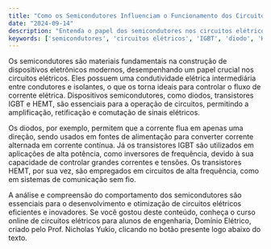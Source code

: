 ```yaml
---
title: "Como os Semicondutores Influenciam o Funcionamento dos Circuitos Elétricos?"
date: "2024-09-14"
description: "Entenda o papel dos semicondutores nos circuitos elétricos e sua importância em dispositivos modernos."
keywords: ['semicondutores', 'circuitos elétricos', 'IGBT', 'diodo', 'HEMT']
---
```


Os semicondutores são materiais fundamentais na construção de dispositivos eletrônicos modernos, desempenhando um papel crucial nos circuitos elétricos. Eles possuem uma condutividade elétrica intermediária entre condutores e isolantes, o que os torna ideais para controlar o fluxo de corrente elétrica. Dispositivos semicondutores, como diodos, transistores IGBT e HEMT, são essenciais para a operação de circuitos, permitindo a amplificação, retificação e comutação de sinais elétricos.

Os diodos, por exemplo, permitem que a corrente flua em apenas uma direção, sendo usados em fontes de alimentação para converter corrente alternada em corrente contínua. Já os transistores IGBT são utilizados em aplicações de alta potência, como inversores de frequência, devido à sua capacidade de controlar grandes correntes e tensões. Os transistores HEMT, por sua vez, são empregados em circuitos de alta frequência, como em sistemas de comunicação sem fio.

A análise e compreensão do comportamento dos semicondutores são essenciais para o desenvolvimento e otimização de circuitos elétricos eficientes e inovadores. Se você gostou deste conteúdo, conheça o curso online de circuitos elétricos para alunos de engenharia, Domínio Elétrico, criado pelo Prof. Nicholas Yukio, clicando no botão presente logo abaixo do texto.